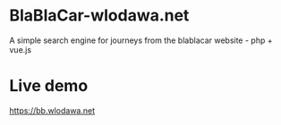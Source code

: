 # BlaBlaCar-wlodawa.net
A simple search engine for journeys from the blablacar website - php + vue.js


# Live demo  
https://bb.wlodawa.net

